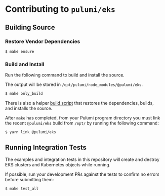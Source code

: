 # Contributing to `pulumi/eks`

## Building Source

### Restore Vendor Dependencies

```bash
$ make ensure
```

### Build and Install

Run the following command to build and install the source.

The output will be stored in `/opt/pulumi/node_modules/@pulumi/eks`.

```bash
$ make only_build
```

There is also a helper [build script](./dev/build.sh) that restores the dependencies, builds, and installs the source.

After `make` has completed, from your Pulumi program directory you must link the recent `@pulumi/eks` build from `/opt/` by running the following command:

```bash
$ yarn link @pulumi/eks
```

## Running Integration Tests

The examples and integration tests in this repository will create and destroy EKS clusters and Kubernetes objects while running.

If possible, run your development PRs against the tests to confirm no errors
before submitting them:

```bash
$ make test_all
```
